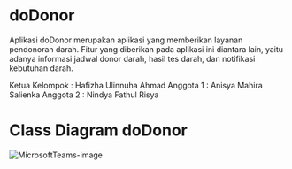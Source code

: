 # doDonor
Aplikasi doDonor merupakan aplikasi yang memberikan layanan pendonoran darah. Fitur yang diberikan pada aplikasi ini diantara lain, yaitu adanya informasi jadwal donor darah, hasil tes darah, dan notifikasi kebutuhan darah.

Ketua Kelompok : Hafizha Ulinnuha Ahmad
Anggota 1 : Anisya Mahira Salienka
Anggota 2 : Nindya Fathul Risya

# Class Diagram doDonor
![MicrosoftTeams-image](https://user-images.githubusercontent.com/80944898/189831513-649537ce-892f-4e82-95a9-d19586286caf.png)


